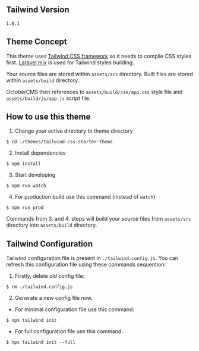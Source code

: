 ## Tailwind Version
```
1.0.1
```

## Theme Concept

This theme uses [Tailwind CSS framework](https://tailwindcss.com/) so it needs to compile CSS styles first. [Laravel mix](https://laravel.com/docs/5.8/mix) is used for Tailwind styles building.

Your source files are stored within `assets/src` directory. 
Built files are stored within `assets/build` directory.

OctoberCMS then references to `assets/build/css/app.css` style file and  `assets/build/js/app.js` script file.

## How to use this theme

1. Change your active directory to theme directory
```
$ cd ./themes/tailwind-css-starter-theme
```

2. Install dependencies
```
$ npm install
```

3. Start developing
```
$ npm run watch
```

4. For production build use this command (instead of `watch`)
```
$ npm run prod
```

Commands from 3. and 4. steps will build your source files from `assets/src` directory into  `assets/build` directory.

## Tailwind Configuration

Tailwind configuration file is present in `./tailwind.config.js`. You can refresh this configuration file using these commands sequention:

1. Firstly, delete old config file:
```
$ rm ./tailwind.config.js
```

2. Generate a new config file now.

 - For minimal configuration file use  this command:
```
$ npx tailwind init
```

 - For full configuration file use  this command:
```
$ npx tailwind init --full
```
